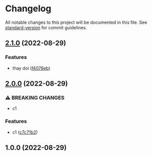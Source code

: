 # Changelog

All notable changes to this project will be documented in this file. See [standard-version](https://github.com/conventional-changelog/standard-version) for commit guidelines.

## [2.1.0](https://github.com/nguyenhuunghiep/test_release/compare/v2.0.0...v2.1.0) (2022-08-29)


### Features

* thay doi ([f4076eb](https://github.com/nguyenhuunghiep/test_release/commit/f4076eb63ba9416840d83563c9583a7248e94237))

## [2.0.0](https://github.com/nguyenhuunghiep/test_release/compare/v1.0.0...v2.0.0) (2022-08-29)


### ⚠ BREAKING CHANGES

* c1

### Features

* c1 ([c7c71b2](https://github.com/nguyenhuunghiep/test_release/commit/c7c71b2a0eb2e98c8d47fd2a3c870c7b00f0993a))

## 1.0.0 (2022-08-29)
